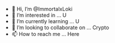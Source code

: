 - 👋 Hi, I’m @ImmortalxLoki
- 👀 I’m interested in ... U
- 🌱 I’m currently learning ... U
- 💞️ I’m looking to collaborate on ... Crypto
- 📫 How to reach me ... Here

<!---
ImmortalxLoki/ImmortalxLoki is a ✨ BadAss ✨ repository because its `README.md` (this file) appears on your GitHub profile.
You can click the Preview link to take a look at your changes.
--->
